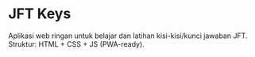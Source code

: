 ﻿# JFT Keys

Aplikasi web ringan untuk belajar dan latihan kisi-kisi/kunci jawaban JFT.
Struktur: HTML + CSS + JS (PWA-ready).
